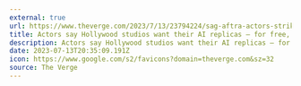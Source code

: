 ```yaml
---
external: true
url: https://www.theverge.com/2023/7/13/23794224/sag-aftra-actors-strike-ai-image-rights
title: Actors say Hollywood studios want their AI replicas — for free, forever
description: Actors say Hollywood studios want their AI replicas — for free, forever. The reveal came as SAG-AFTRA actors confirmed they were going on strike.
date: 2023-07-13T20:35:09.191Z
icon: https://www.google.com/s2/favicons?domain=theverge.com&sz=32
source: The Verge
---
```

